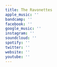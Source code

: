 ```yaml
---
title: The Ravonettes
apple_music: ''
bandcamp: ''
facebook: ''
google_music: ''
instagram: ''
soundcloud: ''
spotify: ''
twitter: ''
website: ''
youtube: ''
---
```

